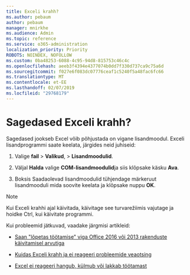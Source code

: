 ```yaml
---
title: Exceli krahh?
ms.author: pebaum
author: pebaum
manager: mnirkhe
ms.audience: Admin
ms.topic: reference
ms.service: o365-administration
localization_priority: Priority
ROBOTS: NOINDEX, NOFOLLOW
ms.custom: 0ba48253-6088-4c95-94d8-815753c46c4c
ms.openlocfilehash: aeeb3f4394e4377074b0dd7f330d737ca9c75a6d
ms.sourcegitcommit: f027e6f083dc07776ceaf1c5240f5a48fac6fc66
ms.translationtype: MT
ms.contentlocale: et-EE
ms.lasthandoff: 02/07/2019
ms.locfileid: "29768179"
---
```

# <a name="frequent-excel-crashes"></a>Sagedased Exceli krahh?

Sagedased jookseb Excel võib põhjustada on vigane lisandmoodul. Exceli lisandprogrammi saate keelata, järgides neid juhiseid:
  
1. Valige **fail** \> **Valikud**, \> **Lisandmoodulid**.
    
2. Väljal **Halda** valige **COM-lisandmoodulid**ja siis klõpsake käsku **Ava**.
    
3. Boksis Saadaolevad lisandmoodulid tühjendage märkeruut lisandmooduli mida soovite keelata ja klõpsake nuppu **OK**.
    
> [!NOTE]
> Kui Exceli krahhi ajal käivitada, käivitage see turvarežiimis vajutage ja hoidke Ctrl, kui käivitate programmi. 
  
Kui probleemid jätkuvad, vaadake järgmisi artikleid:
  
- [Saan "lõpetas töötamise" viga Office 2016 või 2013 rakenduste käivitamisel arvutiga](https://support.office.com/article/52bd7985-4e99-4a35-84c8-2d9b8301a2fa.aspx)
    
- [Kuidas Exceli krahh ja ei reageeri probleemide veaotsing](https://support.microsoft.com/help/2758592/how-to-troubleshoot-crashing-and-not-responding-issues-with-excel)
    
- [Excel ei reageeri hangub, külmub või lakkab töötamast](https://support.office.com/article/37e7d3c9-9e84-40bf-a805-4ca6853a1ff4.aspx)
    
